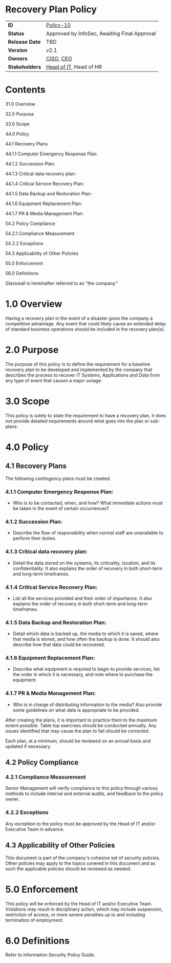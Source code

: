 # Recovery Plan Policy

|                  |            | 
|------------------|------------|
| **ID**           | [Policy-10](https://glasswall.atlassian.net/browse/POLICY-10) |
| **Status**       | Approved by InfoSec, Awaiting Final Approval             |
| **Release Date** | TBD        |
| **Version**      | v2.1       |
| **Owners**       | [CISO](https://glasswall.atlassian.net/browse/ROLE-38), [CEO](https://glasswall.atlassian.net/browse/ROLE-37)       |
| **Stakeholders** | [Head of IT](https://glasswall.atlassian.net/browse/ROLE-43), Head of HR|

Contents 
========

31.0 Overview

32.0 Purpose

33.0 Scope

44.0 Policy

44.1 Recovery Plans

44.1.1 Computer Emergency Response Plan:

44.1.2 Succession Plan:

44.1.3 Critical data recovery plan:

44.1.4 Critical Service Recovery Plan:

44.1.5 Data Backup and Restoration Plan:

44.1.6 Equipment Replacement Plan:

44.1.7 PR & Media Management Plan:

54.2 Policy Compliance

54.2.1 Compliance Measurement

54.2.2 Exceptions

54.3 Applicability of Other Policies

55.0 Enforcement

56.0 Definitions

Glasswall is hereinafter referred to as \"the company.\"

1.0 Overview
============

Having a recovery plan in the event of a disaster gives the company a
competitive advantage. Any event that could likely cause an extended
delay of standard business operations should be included in the recovery
plan(s).

2.0 Purpose
===========

The purpose of this policy is to define the requirement for a baseline
recovery plan to be developed and implemented by the company that
describes the process to recover IT Systems, Applications and Data from
any type of event that causes a major outage.

3.0 Scope
=========

This policy is solely to state the requirement to have a recovery plan,
it does not provide detailed requirements around what goes into the plan
or sub-plans.

4.0 Policy
==========

4.1 Recovery Plans
------------------

The following contingency plans must be created.

### 4.1.1 Computer Emergency Response Plan:

-   Who is to be contacted, when, and how? What immediate actions must
    be taken in the event of certain occurrences?

### 4.1.2 Succession Plan: 

-   Describe the flow of responsibility when normal staff are
    unavailable to perform their duties.

### 4.1.3 Critical data recovery plan: 

-   Detail the data stored on the systems, its criticality, location,
    and its confidentiality. It also explains the order of recovery in
    both short-term and long-term timeframes.

### 4.1.4 Critical Service Recovery Plan: 

-   List all the services provided and their order of importance. It
    also explains the order of recovery in both short-term and long-term
    timeframes.

### 4.1.5 Data Backup and Restoration Plan: 

-   Detail which data is backed up, the media to which it is saved,
    where that media is stored, and how often the backup is done. It
    should also describe how that data could be recovered.

### 4.1.6 Equipment Replacement Plan: 

-   Describe what equipment is required to begin to provide services,
    list the order in which it is necessary, and note where to purchase
    the equipment.

### 4.1.7 PR & Media Management Plan: 

-   Who is in charge of distributing information to the media? Also
    provide some guidelines on what data is appropriate to be provided.

After creating the plans, it is important to practice them to the
maximum extent possible. Table top exercises should be conducted
annually. Any issues identified that may cause the plan to fail should
be corrected.

Each plan, at a minimum, should be reviewed on an annual basis and
updated if necessary.

4.2 Policy Compliance 
---------------------

### 4.2.1 Compliance Measurement

Senior Management will verify compliance to this policy through various
methods to include internal and external audits, and feedback to the
policy owner.

### 4.2.2 Exceptions

Any exception to the policy must be approved by the Head of IT and/or
Executive Team in advance.

4.3 Applicability of Other Policies
-----------------------------------

This document is part of the company\'s cohesive set of security
policies. Other policies may apply to the topics covered in this
document and as such the applicable policies should be reviewed as
needed.

5.0 Enforcement
===============

This policy will be enforced by the Head of IT and/or Executive Team.
Violations may result in disciplinary action, which may include
suspension, restriction of access, or more severe penalties up to and
including termination of employment.

6.0 Definitions
===============

Refer to Information Security Policy Guide.
